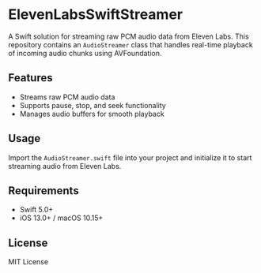 # ElevenLabsSwiftStreamer

A Swift solution for streaming raw PCM audio data from Eleven Labs. This repository contains an `AudioStreamer` class that handles real-time playback of incoming audio chunks using AVFoundation.

## Features
- Streams raw PCM audio data
- Supports pause, stop, and seek functionality
- Manages audio buffers for smooth playback

## Usage
Import the `AudioStreamer.swift` file into your project and initialize it to start streaming audio from Eleven Labs.

## Requirements
- Swift 5.0+
- iOS 13.0+ / macOS 10.15+

## License
MIT License
